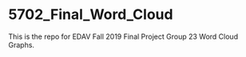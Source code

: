 # 5702_Final_Word_Cloud
This is the repo for EDAV Fall 2019 Final Project Group 23 Word Cloud Graphs.
